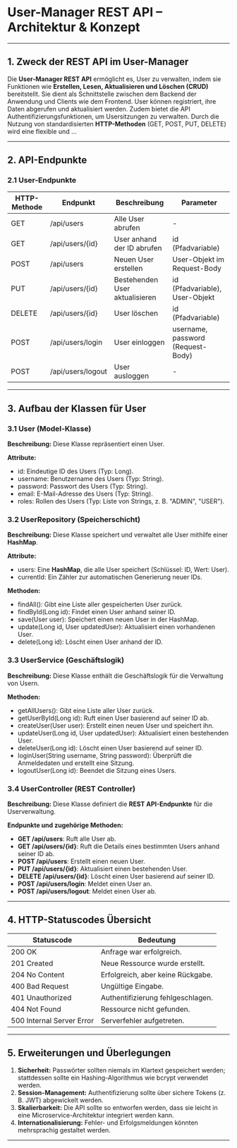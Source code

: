 
# User-Manager REST API – Architektur & Konzept

---

## 1. Zweck der REST API im User-Manager

Die **User-Manager REST API** ermöglicht es, User zu verwalten, indem sie Funktionen wie **Erstellen, Lesen, Aktualisieren und Löschen (CRUD)** bereitstellt. Sie dient als Schnittstelle zwischen dem Backend der Anwendung und Clients wie dem Frontend. User können registriert, ihre Daten abgerufen und aktualisiert werden. Zudem bietet die API Authentifizierungsfunktionen, um Usersitzungen zu verwalten. Durch die Nutzung von standardisierten **HTTP-Methoden** (GET, POST, PUT, DELETE) wird eine flexible und ...

---

## 2. API-Endpunkte

### 2.1 User-Endpunkte

| **HTTP-Methode** | **Endpunkt**           | **Beschreibung**                             | **Parameter**                              |
|------------------|------------------------|----------------------------------------------|--------------------------------------------|
| GET              | /api/users            | Alle User abrufen                        | -                                          |
| GET              | /api/users/{id}       | User anhand der ID abrufen              | id (Pfadvariable)                          |
| POST             | /api/users            | Neuen User erstellen                     | User-Objekt im Request-Body            |
| PUT              | /api/users/{id}       | Bestehenden User aktualisieren          | id (Pfadvariable), User-Objekt         |
| DELETE           | /api/users/{id}       | User löschen                             | id (Pfadvariable)                          |
| POST             | /api/users/login      | User einloggen                           | username, password (Request-Body)          |
| POST             | /api/users/logout     | User ausloggen                           | -                                          |

---

## 3. Aufbau der Klassen für User

### 3.1 User (Model-Klasse)

**Beschreibung:**
Diese Klasse repräsentiert einen User.

**Attribute:**
- id: Eindeutige ID des Users (Typ: Long).
- username: Benutzername des Users (Typ: String).
- password: Passwort des Users (Typ: String).
- email: E-Mail-Adresse des Users (Typ: String).
- roles: Rollen des Users (Typ: Liste von Strings, z. B. "ADMIN", "USER").

### 3.2 UserRepository (Speicherschicht)

**Beschreibung:**
Diese Klasse speichert und verwaltet alle User mithilfe einer **HashMap**.

**Attribute:**
- users: Eine **HashMap**, die alle User speichert (Schlüssel: ID, Wert: User).
- currentId: Ein Zähler zur automatischen Generierung neuer IDs.

**Methoden:**
- findAll(): Gibt eine Liste aller gespeicherten User zurück.
- findById(Long id): Findet einen User anhand seiner ID.
- save(User user): Speichert einen neuen User in der HashMap.
- update(Long id, User updatedUser): Aktualisiert einen vorhandenen User.
- delete(Long id): Löscht einen User anhand der ID.

### 3.3 UserService (Geschäftslogik)

**Beschreibung:**
Diese Klasse enthält die Geschäftslogik für die Verwaltung von Usern.

**Methoden:**
- getAllUsers(): Gibt eine Liste aller User zurück.
- getUserById(Long id): Ruft einen User basierend auf seiner ID ab.
- createUser(User user): Erstellt einen neuen User und speichert ihn.
- updateUser(Long id, User updatedUser): Aktualisiert einen bestehenden User.
- deleteUser(Long id): Löscht einen User basierend auf seiner ID.
- loginUser(String username, String password): Überprüft die Anmeldedaten und erstellt eine Sitzung.
- logoutUser(Long id): Beendet die Sitzung eines Users.

### 3.4 UserController (REST Controller)

**Beschreibung:**
Diese Klasse definiert die **REST API-Endpunkte** für die Userverwaltung.

**Endpunkte und zugehörige Methoden:**
- **GET /api/users**: Ruft alle User ab.
- **GET /api/users/{id}**: Ruft die Details eines bestimmten Users anhand seiner ID ab.
- **POST /api/users**: Erstellt einen neuen User.
- **PUT /api/users/{id}**: Aktualisiert einen bestehenden User.
- **DELETE /api/users/{id}**: Löscht einen User basierend auf seiner ID.
- **POST /api/users/login**: Meldet einen User an.
- **POST /api/users/logout**: Meldet einen User ab.

---

## 4. HTTP-Statuscodes Übersicht

| **Statuscode**   | **Bedeutung**                     |
|------------------|-----------------------------------|
| 200 OK           | Anfrage war erfolgreich.          |
| 201 Created      | Neue Ressource wurde erstellt.    |
| 204 No Content   | Erfolgreich, aber keine Rückgabe. |
| 400 Bad Request  | Ungültige Eingabe.                |
| 401 Unauthorized | Authentifizierung fehlgeschlagen. |
| 404 Not Found    | Ressource nicht gefunden.         |
| 500 Internal Server Error | Serverfehler aufgetreten. |

---

## 5. Erweiterungen und Überlegungen

1. **Sicherheit:** Passwörter sollten niemals im Klartext gespeichert werden; stattdessen sollte ein Hashing-Algorithmus wie bcrypt verwendet werden.
2. **Session-Management:** Authentifizierung sollte über sichere Tokens (z. B. JWT) abgewickelt werden.
3. **Skalierbarkeit:** Die API sollte so entworfen werden, dass sie leicht in eine Microservice-Architektur integriert werden kann.
4. **Internationalisierung:** Fehler- und Erfolgsmeldungen könnten mehrsprachig gestaltet werden.

---

